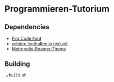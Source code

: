 # Programmieren-Tutorium

## Dependencies

* [Fira Code Font](https://archlinux.org/packages/community/any/ttf-fira-code/)
* [xelatex (enthalten in texlive)](https://archlinux.org/groups/x86_64/texlive-most/)
* [Metropolis-Beamer-Theme](https://github.com/matze/mtheme)

## Building

`./build.sh`
